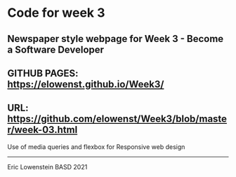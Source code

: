 # Code for week 3

Newspaper style webpage for Week 3 - Become a Software Developer
-
GITHUB PAGES: https://elowenst.github.io/Week3/
-
URL: https://github.com/elowenst/Week3/blob/master/week-03.html
---
Use of media queries and flexbox for Responsive web design

---

Eric Lowenstein
BASD 2021